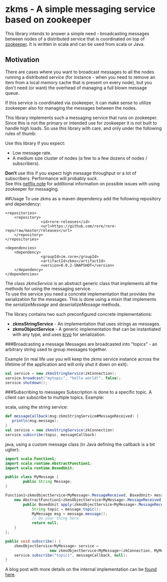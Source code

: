 zkms - A simple messaging service based on zookeeper 
====
This library intends to answer a simple need - broadcasting messages between nodes of a distributed service that is coordinated on top of [zookeeper](http://zookeeper.apache.org/). It is written in scala and can be used from scala or Java.

Motivation
----
There are cases where you want to broadcast messages to all the nodes running a distributed service (for instance - when you need to remove an item from a local memory cache that is present on every node), but you don't need (or want) the overhead of managing a full blown message queue.

If this service is coordinated via zookeeper, it can make sense to utilize zookeeper also for managing the messages between the nodes.

This library implements such a messaging service that runs on zookeeper. Since this is not the primary or intended use for zookeeper it is not built to handle high loads. So use this library with care, and only under the following rules of thumb:

Use this library if you expect:

- Low message rate.
- A medium size cluster of nodes (a few to a few dozens of nodes / subscribers).

**Don't** use this if you expect high message throughput or a lot of subscribers. Performance will probably *suck*.   
See this [netflix note](https://github.com/Netflix/curator/wiki/Tech-Note-4) for additional information on possible issues with using zookeeper for messaging. 

##Usage
To use zkms as a maven dependency add the following repository and dependency:
```
<repositories>
	<repository>
				<id>rore-releases</id>
				<url>https://github.com/rore/rore-repo/raw/master/releases</url>
	</repository>
</repositories>

<dependencies>
	<dependency>
				<groupId>im.rore</groupId>
				<artifactId>zkms</artifactId>
				<version>0.0.2-SNAPSHOT</version>
	</dependency>
</dependencies>
```
The class *zkmsService* is an abstract generic class that implements all the methods for using the messaging service.   
To use the service you need a concrete implementation that provides the serialization for the messages. This is done using a mixin that implements the *serializeMessage* and *deserializeMessage* methods.

The library contains two such preconfigured concrete implementations:
- **zkmsStringService** - An implementation that uses strings as messages.
- **zkmsObjectService** - A generic implementation that can be instantiated with any type, and uses [kryo](https://github.com/twitter/chill) for serialization.

###Broadcasting a message
Messages are broadcasted into "topics" - an arbitrary string used to group messages together. 

Example (in real life use you will keep the zkms service instance across the lifetime of the application and will only shut it down on exit):
```scala
val service = new zkmsStringService(zkConnection);
service.broadcast("mytopic", "hello world!", false);
service.shutdown();
```

###Subscribing to messages
Subscription is done to a specific topic. A client can subscribe to multiple topics.
Example:

scala, using the string service:
```scala
def messageCallback(msg:zkmsStringService#MessageReceived) {
   println(msg.message);
}
val service = new zkmsStringService(zkConnection)
service.subscribe(topic, messageCallback)
```

java, using a custom message class (in Java defining the callback is a bit uglier):
```java
import scala.Function1;
import scala.runtime.AbstractFunction1;
import scala.runtime.BoxedUnit;

public class MyMessage {
		public String Message;
}

Function1<zkmsObjectService<MyMessage>.MessageReceived, BoxedUnit> messageCallback = 
	new AbstractFunction1<zkmsObjectService<MyMessage>.MessageReceived, BoxedUnit>() {
	    public BoxedUnit apply(zkmsObjectService<MyMessage>.MessageReceived message) {
	    	String topic = message.topic();
	    	MyMessage msg = message.message();
	    	// Do your thing here
	        return null;
    }
};

public void subscribe() {	
	zkmsObjectService<MyMessage> service = 
					new zkmsObjectService<MyMessage>(zkConnection, MyMessage.class);
	service.subscribe("topic1", messageCallback, null);
}
```
A blog post with more details on the internal implementation can be [found here](http://rore.im/posts/zookeeper-pub-sub-messaging/). 